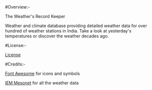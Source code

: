 #Overview:-

The Weather's Record Keeper

Weather and climate database providing detailed weather data for over hundred of weather stations in India. Take a look at yesterday's temperatures or discover the weather decades ago.

#License:-

[License](LICENSE)

#Credits:-

[Font Awesome](https://fontawesome.com/) for icons and symbols

[IEM Mesonet](https://mesonet.agron.iastate.edu/request/download.phtml?network=IN__ASOS#) for all the weather data
